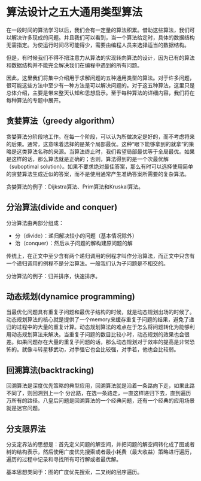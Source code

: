 <!-- GFM-TOC -->
# 算法设计之五大通用类型算法
在一段时间的算法学习以后，我们会有一定量的算法积累。借助这些算法，我们可以解决许多现成的问题。并且我们可以看到，当一个算法给定时，具体的数据结构无需指定。为使运行时间尽可能得少，需要由编程人员来选择适当的数据结构。

但是，有时候我们不得不把注意力从算法的实现转向算法的设计，因为已有的算法和数据结构并不能完全解决我们在编程中遇到的所有问题。

因此，这里我们将集中介绍用于求解问题的五种通用类型的算法。对于许多问题，很可能这些方法中至少有一种方法是可以解决问题的。对于这五种算法，这里只是总体介绍，主要是带来整天认知和思想启示。至于每种算法的详细内容，我们将在每种算法的专题中展开。

## 贪婪算法（greedy algorithm）
贪婪算法分阶段地工作。在每一个阶段，可以认为所做决定是好的，而不考虑将来的后果。通常，这意味着选择的是某个局部最优。这种“眼下能够拿到的就拿”的策略是这类算法名称的来源。当算法终止时，我们希望局部最优等于全局最优。如果是这样的话，那么算法就是正确的；否则，算法得到的是一个次最优解（suboptimal solution）。如果不要求绝对最佳答案，那么有时可以选择使用简单的贪婪算法生成近似的答案，而不是使用通常产生准确答案所需要的复杂算法。

贪婪算法的例子：Dijkstra算法、Prim算法和Kruskal算法。

## 分治算法(divide and conquer)
分治算法由两部分组成：
  * 分（divide）：递归解决较小的问题（基本情况除外）
  * 治（conquer）：然后从子问题的解构建原问题的解

传统上，在正文中至少含有两个递归调用的例程才叫作分治算法，而正文中只含有一个递归调用的例程不是分治算法。一般我们认为子问题是不相交的。

分治算法的例子：归并排序，快速排序。

## 动态规划(dynamice programming)
当最优化问题具有重复子问题和最优子结构的时候，就是动态规划出场的时候了。动态规划算法的核心就是提供了一个memory来缓存重复子问题的结果，避免了递归的过程中的大量的重复计算。动态规划算法的难点在于怎么将问题转化为能够利用动态规划算法来解决。当重复子问题的数目比较小时，动态规划的效果也会很差。如果问题存在大量的重复子问题的话，那么动态规划对于效率的提高是非常恐怖的。就像斗转星移武功，对手强它也会比较强，对手若，他也会比较弱。

## 回溯算法(backtracking)
回溯算法是深度优先策略的典型应用，回溯算法就是沿着一条路向下走，如果此路不同了，则回溯到上一个
分岔路，在选一条路走，一直这样递归下去，直到遍历万所有的路径。八皇后问题是回溯算法的一个经典问题，还有一个经典的应用场景就是迷宫问题。

## 分支限界法
分支定界法的思想是：首先定义问题的解空间，并把问题的解空间转化成了图或者树的结构表示，然后使用广度优先搜索或者最小耗费（最大收益）策略进行遍历，遍历的过程中记录和寻找所有可行解或者最优解。

基本思想类同于：图的广度优先搜索，二叉树的层序遍历。

